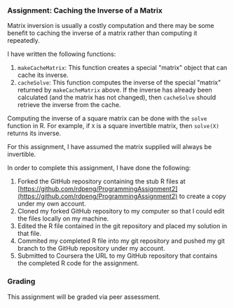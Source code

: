 ### Assignment: Caching the Inverse of a Matrix

Matrix inversion is usually a costly computation and there may be some
benefit to caching the inverse of a matrix rather than computing it
repeatedly.

I have written the following functions:

1.  `makeCacheMatrix`: This function creates a special "matrix" object
    that can cache its inverse.
2.  `cacheSolve`: This function computes the inverse of the special
    "matrix" returned by `makeCacheMatrix` above. If the inverse has
    already been calculated (and the matrix has not changed), then
    `cacheSolve` should retrieve the inverse from the cache.

Computing the inverse of a square matrix can be done with the `solve`
function in R. For example, if `X` is a square invertible matrix, then
`solve(X)` returns its inverse.

For this assignment, I have assumed the matrix supplied will always
be invertible.

In order to complete this assignment, I have done the following:

1.  Forked the GitHub repository containing the stub R files at
    [https://github.com/rdpeng/ProgrammingAssignment2](https://github.com/rdpeng/ProgrammingAssignment2)
    to create a copy under my own account.
2.  Cloned my forked GitHub repository to my computer so that I could
    edit the files locally on my machine.
3.  Edited the R file contained in the git repository and placed my
    solution in that file.
4.  Commited my completed R file into my git repository and pushed my
    git branch to the GitHub repository under my account.
5.  Submitted to Coursera the URL to my GitHub repository that contains
    the completed R code for the assignment.

### Grading

This assignment will be graded via peer assessment.
